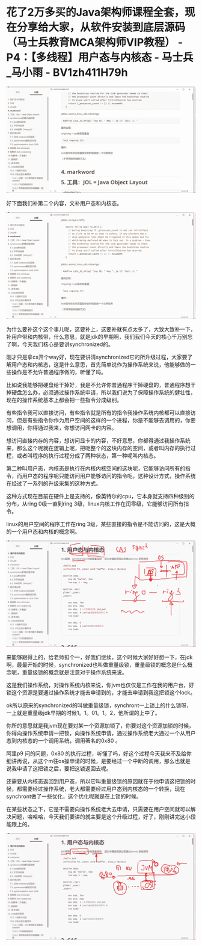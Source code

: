 # 花了2万多买的Java架构师课程全套，现在分享给大家，从软件安装到底层源码（马士兵教育MCA架构师VIP教程） - P4：【多线程】用户态与内核态 - 马士兵_马小雨 - BV1zh411H79h

![](img/09fe8dfc07107eb2d81981d24e9912fb_0.png)

好下面我们补第二个内容，文补用户态和内核态。

![](img/09fe8dfc07107eb2d81981d24e9912fb_2.png)

为什么要补这个这个事儿呢，这要补上，这要补就有点太多了，大致大致补一下，补用户带和内核带，什么意思，就是jdk的早期啊，我们我们今天的核心千万别忘了啊，今天我们核心是要讲synchronized的。

刚才只是拿cs开个way好，现在要讲清synchronized它的所升级过程，大家要了解用户态和内核态，这是什么意思，首先简单说作为操作系统来说，他能够做的一些操作是不允许普通程序做的，听懂了吗。

比如说我能够把硬盘给干掉好，我是不允许你普通程序干掉硬盘的，普通程序想干掉硬盘怎么办，必须通过操作系统申请，所以我们说为了保障操作系统的健壮性，现在的操作系统基本上都会把一些指令分成级别。

有些指令我可以直接访问，有些指令就是所有的指令我操作系统内核都可以直接访问，但是有些指令你作为用户空间的这样的一个进程，你是不能够去调用的，你要想调用，你得通过我来，你想访问网卡的内容。

想访问直接内存的内容，想访问显卡的内容，不好意思，你都得通过我操作系统来，那么这个呢就在逻辑上呢，把呃整个的这块内存的空间，或者叫内存的执行过程，或者叫程序的执行过程分成了两种状态，第一种呢叫内核态。

第二种叫用户态，内核态是执行在内核内核空间的这块呢，它能够访问所有的指令，而用户态的程序呢只能访问用户能够访问的指令呃，这种设计方式，操作系统在经过了一系列的升级采集的这种方式。

这种方式现在目前在硬件上是支持的，像英特尔的cpu，它本身就支持四种级别的分布，从ring 0级一直到ring 3级，linux内核工作在闰零级，它能够访问所有指令。

linux的用户空间的程序工作在ring 3级，某些直接的指令是不能访问的，这是大概的一个用户态和内核的概念啊。



![](img/09fe8dfc07107eb2d81981d24e9912fb_4.png)

来能够跟得上的，给老师扣个一，好我们继续，这个时候大家好好想一下，在jdk啊，最最开始的时候，synchronized也叫做重量级锁，重量级锁的概念是什么概念呢，重量级锁的概念就是注意对于操作系统来说。

这是我们操作系统，对操作系统内核来说，你jvm也仅仅是工作在我的用户台，好锁这个资源是要通过操作系统才能去申请到的，才能去申请到我这把锁这个lock。

ok所以原来的synchronized的叫做重量级锁，synchront一上锁上的什么锁呀，一上就是重量级jdk早期的时候1。1。01。1。2，他所谓的上中了。

你所的意思就是我jvm现在要对某一个资源加锁了，你要对这个资源加锁的时候，你得向操作系统申请一把锁，向操作系统申请，通过操作系统老大通过一个从用户态到内核态的一个调用系统，调用著名的0x80 。

阿里p9 问的问题，0x80 的执行过程，听懂了吗，好这个过程今天我来不及给你细讲再说，从这个m往os操申请的时候，是要经过一个中断的调用，那么也就是说我申请了这把锁之后，要把这锁返回去呢。

还需要从内核态返回到用户态，所以它叫重量级锁的原因就在于他申请这把锁的时候，都需要经过操作系统，老大都需要经过用户态到内核态的一个转换，现在synchront做了一些优化，这个优化呢就是在上锁的时候。

在某些状态之下，它是不需要向操作系统老大去申请，只需要在用户空间就可以解决问题，哈哈哈，今天我们要讲的就主要是这个升级过程，好了，刚刚讲完这小段能跟上的。



![](img/09fe8dfc07107eb2d81981d24e9912fb_6.png)